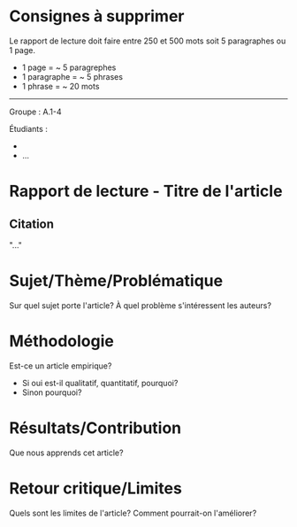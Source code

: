 # Consignes à supprimer

Le rapport de lecture doit faire entre 250 et 500 mots soit 5 paragraphes ou 1 page.

- 1 page = ~ 5 paragrephes
- 1 paragraphe = ~ 5 phrases
- 1 phrase = ~ 20 mots

---
Groupe : A.1-4

Étudiants : 

- 
- ...

  
# Rapport de lecture - Titre de l'article

## Citation 

"..."

# Sujet/Thème/Problématique

Sur quel sujet porte l'article? À quel problème s'intéressent les auteurs?

# Méthodologie

Est-ce un article empirique? 
- Si oui est-il qualitatif, quantitatif, pourquoi?
- Sinon pourquoi?

# Résultats/Contribution

Que nous apprends cet article?

# Retour critique/Limites

Quels sont les limites de l'article? Comment pourrait-on l'améliorer?
